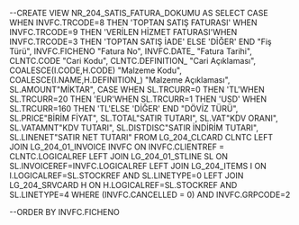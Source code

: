 --CREATE VIEW NR_204_SATIS_FATURA_DOKUMU AS
SELECT 
CASE WHEN INVFC.TRCODE=8 THEN 'TOPTAN SATIŞ FATURASI' WHEN INVFC.TRCODE=9 THEN  'VERİLEN HİZMET FATURASI'WHEN INVFC.TRCODE=3 THEN  'TOPTAN SATIŞ İADE' ELSE 'DİĞER' END  "Fiş Türü", 
INVFC.FICHENO "Fatura No",
INVFC.DATE_ "Fatura Tarihi",
CLNTC.CODE "Cari Kodu",
CLNTC.DEFINITION_ "Cari Açıklaması", 
COALESCE(I.CODE,H.CODE) "Malzeme Kodu",
COALESCE(I.NAME,H.DEFINITION_) "Malzeme Açıklaması",
SL.AMOUNT"MİKTAR",
CASE WHEN SL.TRCURR=0 THEN 'TL'WHEN SL.TRCURR=20 THEN 'EUR'WHEN SL.TRCURR=1 THEN 'USD'  WHEN SL.TRCURR=160 THEN 'TL'ELSE 'DİĞER' END "DÖVİZ TÜRÜ",
SL.PRICE"BİRİM FİYAT",
SL.TOTAL"SATIR TUTARI",
SL.VAT"KDV ORANI",
SL.VATAMNT"KDV TUTARI",
SL.DISTDISC"SATIR İNDİRİM TUTARI",
SL.LINENET"SATIR NET TUTARI"
FROM LG_204_CLCARD CLNTC
 LEFT JOIN LG_204_01_INVOICE INVFC ON  INVFC.CLIENTREF = CLNTC.LOGICALREF
 LEFT JOIN LG_204_01_STLINE SL ON SL.INVOICEREF=INVFC.LOGICALREF 
 LEFT JOIN LG_204_ITEMS I ON I.LOGICALREF=SL.STOCKREF  AND SL.LINETYPE=0
 LEFT JOIN LG_204_SRVCARD H ON H.LOGICALREF=SL.STOCKREF AND SL.LINETYPE=4
WHERE (INVFC.CANCELLED = 0)  AND INVFC.GRPCODE=2 

--ORDER BY INVFC.FICHENO


